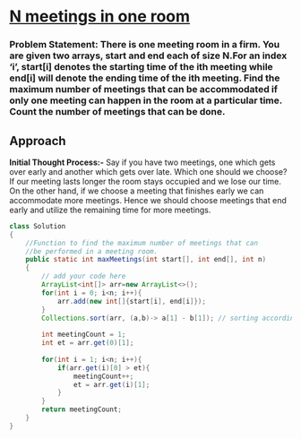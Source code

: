 # [N meetings in one room](https://practice.geeksforgeeks.org/problems/n-meetings-in-one-room-1587115620/1)
### **Problem Statement:** There is one meeting room in a firm. You are given two arrays, start and end each of size N.For an index ‘i’, start[i] denotes the starting time of the ith meeting while end[i]  will denote the ending time of the ith meeting. Find the maximum number of meetings that can be accommodated if only one meeting can happen in the room at a  particular time. Count the number of meetings that can be done.
## Approach
**Initial Thought Process:-**
Say if you have two meetings, one which gets over early and another which gets over late. Which one should we choose?  If our meeting lasts longer the room stays occupied and we lose our time. On the other hand, if we choose a meeting that finishes early we can accommodate more meetings. Hence we should choose meetings that end early and utilize the remaining time for more meetings.

```java
class Solution 
{
    //Function to find the maximum number of meetings that can
    //be performed in a meeting room.
    public static int maxMeetings(int start[], int end[], int n)
    {
        // add your code here
        ArrayList<int[]> arr=new ArrayList<>();
        for(int i = 0; i<n; i++){
            arr.add(new int[]{start[i], end[i]});
        }
        Collections.sort(arr, (a,b)-> a[1] - b[1]); // sorting according to end time
        
        int meetingCount = 1;
        int et = arr.get(0)[1];
        
        for(int i = 1; i<n; i++){
            if(arr.get(i)[0] > et){
                meetingCount++;
                et = arr.get(i)[1];
            }
        }
        return meetingCount;
    }
}
```
